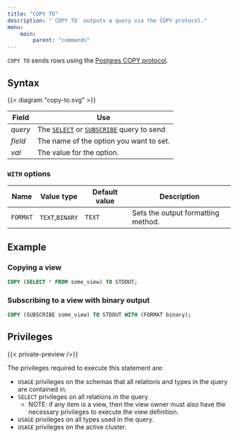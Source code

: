 ```yaml
---
title: "COPY TO"
description: "`COPY TO` outputs a query via the COPY protocol."
menu:
    main:
        parent: "commands"
---
```


`COPY TO` sends rows using the [Postgres COPY protocol](https://www.postgresql.org/docs/current/sql-copy.html).

## Syntax

{{< diagram "copy-to.svg" >}}

Field | Use
------|-----
_query_ | The [`SELECT`](/sql/select) or [`SUBSCRIBE`](/sql/subscribe) query to send
_field_ | The name of the option you want to set.
_val_ | The value for the option.

### `WITH` options

Name | Value type | Default value | Description
----------------------------|--------|--------|--------
`FORMAT` | `TEXT`,`BINARY` | `TEXT` | Sets the output formatting method.

## Example

### Copying a view

```sql
COPY (SELECT * FROM some_view) TO STDOUT;
```

### Subscribing to a view with binary output

```sql
COPY (SUBSCRIBE some_view) TO STDOUT WITH (FORMAT binary);
```

## Privileges

{{< private-preview />}}

The privileges required to execute this statement are:

- `USAGE` privileges on the schemas that all relations and types in the query are contained in.
- `SELECT` privileges on all relations in the query.
    - NOTE: if any item is a view, then the view owner must also have the necessary privileges to
      execute the view definition.
- `USAGE` privileges on all types used in the query.
- `USAGE` privileges on the active cluster.
